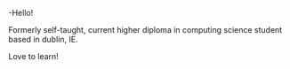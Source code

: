 -Hello! 

Formerly self-taught, current higher diploma in computing science student based in dublin, IE.

Love to learn!

